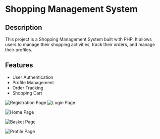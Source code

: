 # Shopping Management System

## Description

This project is a Shopping Management System built with PHP. It allows users to manage their shopping activities, track their orders, and manage their profiles.

## Features

- User Authentication
- Profile Management
- Order Tracking
- Shopping Cart

![Registration Page]("https://github.com/abayalii/Shopping-Management-System/blob/main/imagesfromwebsite/register.png")
![Login Page]("imagesfromwebsite/login.png")

![Home Page]("imagesfromwebsite/home.png")

![Basket Page]("imagesfromwebsite/basket.png")

![Profile Page]("imagesfromwebsite/profile.png")


